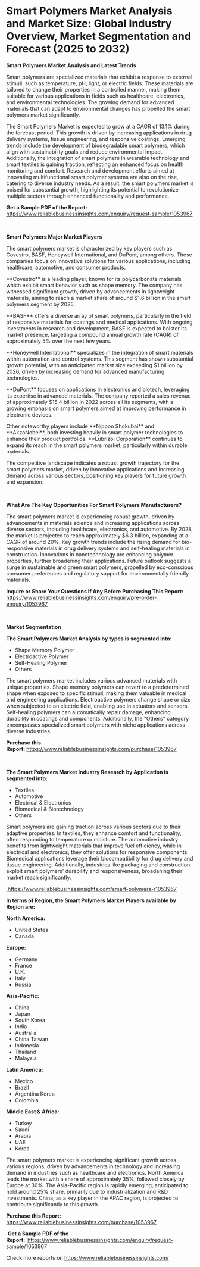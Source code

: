 <p><h1>Smart Polymers Market Analysis and Market Size: Global Industry Overview, Market Segmentation and Forecast (2025 to 2032)</h1></p><p><strong>Smart Polymers Market Analysis and Latest Trends</strong></p>
<p><p>Smart polymers are specialized materials that exhibit a response to external stimuli, such as temperature, pH, light, or electric fields. These materials are tailored to change their properties in a controlled manner, making them suitable for various applications in fields such as healthcare, electronics, and environmental technologies. The growing demand for advanced materials that can adapt to environmental changes has propelled the smart polymers market significantly.</p><p>The Smart Polymers Market is expected to grow at a CAGR of 13.1% during the forecast period. This growth is driven by increasing applications in drug delivery systems, tissue engineering, and responsive coatings. Emerging trends include the development of biodegradable smart polymers, which align with sustainability goals and reduce environmental impact. Additionally, the integration of smart polymers in wearable technology and smart textiles is gaining traction, reflecting an enhanced focus on health monitoring and comfort. Research and development efforts aimed at innovating multifunctional smart polymer systems are also on the rise, catering to diverse industry needs. As a result, the smart polymers market is poised for substantial growth, highlighting its potential to revolutionize multiple sectors through enhanced functionality and performance.</p></p>
<p><strong>Get a Sample PDF of the Report:&nbsp;</strong> <a href="https://www.reliablebusinessinsights.com/enquiry/request-sample/1053967?utm_campaign=3045&utm_medium=2&utm_source=Github&utm_content=ia&utm_term=31032025&utm_id=smart-polymers">https://www.reliablebusinessinsights.com/enquiry/request-sample/1053967</a></p>
<p>&nbsp;</p>
<p><strong>Smart Polymers Major Market Players</strong></p>
<p><p>The smart polymers market is characterized by key players such as Covestro, BASF, Honeywell International, and DuPont, among others. These companies focus on innovative solutions for various applications, including healthcare, automotive, and consumer products.</p><p>**Covestro** is a leading player, known for its polycarbonate materials which exhibit smart behavior such as shape memory. The company has witnessed significant growth, driven by advancements in lightweight materials, aiming to reach a market share of around $1.6 billion in the smart polymers segment by 2025.</p><p>**BASF** offers a diverse array of smart polymers, particularly in the field of responsive materials for coatings and medical applications. With ongoing investments in research and development, BASF is expected to bolster its market presence, targeting a compound annual growth rate (CAGR) of approximately 5% over the next few years.</p><p>**Honeywell International** specializes in the integration of smart materials within automation and control systems. This segment has shown substantial growth potential, with an anticipated market size exceeding $1 billion by 2026, driven by increasing demand for advanced manufacturing technologies.</p><p>**DuPont** focuses on applications in electronics and biotech, leveraging its expertise in advanced materials. The company reported a sales revenue of approximately $15.4 billion in 2022 across all its segments, with a growing emphasis on smart polymers aimed at improving performance in electronic devices.</p><p>Other noteworthy players include **Nippon Shokubai** and **AkzoNobel**, both investing heavily in smart polymer technologies to enhance their product portfolios. **Lubrizol Corporation** continues to expand its reach in the smart polymers market, particularly within durable materials.</p><p>The competitive landscape indicates a robust growth trajectory for the smart polymers market, driven by innovative applications and increasing demand across various sectors, positioning key players for future growth and expansion.</p></p>
<p>&nbsp;</p>
<p><strong>What Are The Key Opportunities For Smart Polymers Manufacturers?</strong></p>
<p><p>The smart polymers market is experiencing robust growth, driven by advancements in materials science and increasing applications across diverse sectors, including healthcare, electronics, and automotive. By 2028, the market is projected to reach approximately $6.3 billion, expanding at a CAGR of around 20%. Key growth trends include the rising demand for bio-responsive materials in drug delivery systems and self-healing materials in construction. Innovations in nanotechnology are enhancing polymer properties, further broadening their applications. Future outlook suggests a surge in sustainable and green smart polymers, propelled by eco-conscious consumer preferences and regulatory support for environmentally friendly materials.</p></p>
<p><strong>Inquire or Share Your Questions If Any Before Purchasing This Report:</strong> <a href="https://www.reliablebusinessinsights.com/enquiry/pre-order-enquiry/1053967?utm_campaign=3045&utm_medium=2&utm_source=Github&utm_content=ia&utm_term=31032025&utm_id=smart-polymers">https://www.reliablebusinessinsights.com/enquiry/pre-order-enquiry/1053967</a></p>
<p>&nbsp;</p>
<p><strong>Market Segmentation</strong></p>
<p><strong>The Smart Polymers Market Analysis by types is segmented into:</strong></p>
<p><ul><li>Shape Memory Polymer</li><li>Electroactive Polymer</li><li>Self-Healing Polymer</li><li>Others</li></ul></p>
<p><p>The smart polymers market includes various advanced materials with unique properties. Shape memory polymers can revert to a predetermined shape when exposed to specific stimuli, making them valuable in medical and engineering applications. Electroactive polymers change shape or size when subjected to an electric field, enabling use in actuators and sensors. Self-healing polymers can automatically repair damage, enhancing durability in coatings and components. Additionally, the "Others" category encompasses specialized smart polymers with niche applications across diverse industries.</p></p>
<p><strong>Purchase this Report:&nbsp;</strong><a href="https://www.reliablebusinessinsights.com/purchase/1053967?utm_campaign=3045&utm_medium=2&utm_source=Github&utm_content=ia&utm_term=31032025&utm_id=smart-polymers">https://www.reliablebusinessinsights.com/purchase/1053967</a></p>
<p>&nbsp;</p>
<p><strong>The Smart Polymers Market Industry Research by Application is segmented into:</strong></p>
<p><ul><li>Textiles</li><li>Automotive</li><li>Electrical & Electronics</li><li>Biomedical & Biotechnology</li><li>Others</li></ul></p>
<p><p>Smart polymers are gaining traction across various sectors due to their adaptive properties. In textiles, they enhance comfort and functionality, often responding to temperature or moisture. The automotive industry benefits from lightweight materials that improve fuel efficiency, while in electrical and electronics, they offer solutions for responsive components. Biomedical applications leverage their biocompatibility for drug delivery and tissue engineering. Additionally, industries like packaging and construction exploit smart polymers' durability and responsiveness, broadening their market reach significantly.</p></p>
<p><a href="https://www.reliablebusinessinsights.com/smart-polymers-r1053967?utm_campaign=3045&utm_medium=2&utm_source=Github&utm_content=ia&utm_term=31032025&utm_id=smart-polymers">&nbsp;https://www.reliablebusinessinsights.com/smart-polymers-r1053967</a></p>
<p><strong>In terms of Region, the Smart Polymers Market Players available by Region are:</strong></p>
<p>
    <p> <strong> North America: </strong>
        <ul>
            <li>United States</li>
            <li>Canada</li>
        </ul>
        </p> 
    <p> <strong> Europe: </strong>
        <ul>
            <li>Germany</li>
            <li>France</li>
            <li>U.K.</li>
            <li>Italy</li>
            <li>Russia</li>
        </ul>
        </p> 
    <p> <strong> Asia-Pacific: </strong>
        <ul>
            <li>China</li>
            <li>Japan</li>
            <li>South Korea</li>
            <li>India</li>
            <li>Australia</li>
            <li>China Taiwan</li>
            <li>Indonesia</li>
            <li>Thailand</li>
            <li>Malaysia</li>
        </ul>
        </p> 
    <p> <strong> Latin America: </strong>
        <ul>
            <li>Mexico</li>
            <li>Brazil</li>
            <li>Argentina Korea</li>
            <li>Colombia</li>
        </ul>
        </p> 
    <p> <strong> Middle East & Africa: </strong>
        <ul>
            <li>Turkey</li>
            <li>Saudi</li>
            <li>Arabia</li>
            <li>UAE</li>
            <li>Korea</li>
        </ul>
    </p>
    </p>
<p><p>The smart polymers market is experiencing significant growth across various regions, driven by advancements in technology and increasing demand in industries such as healthcare and electronics. North America leads the market with a share of approximately 35%, followed closely by Europe at 30%. The Asia-Pacific region is rapidly emerging, anticipated to hold around 25% share, primarily due to industrialization and R&D investments. China, as a key player in the APAC region, is projected to contribute significantly to this growth.</p></p>
<p><strong>Purchase this Report: </strong><a href="https://www.reliablebusinessinsights.com/purchase/1053967?utm_campaign=3045&utm_medium=2&utm_source=Github&utm_content=ia&utm_term=31032025&utm_id=smart-polymers">https://www.reliablebusinessinsights.com/purchase/1053967</a></p>
<p>&nbsp;<strong>Get a Sample PDF of the Report:&nbsp;&nbsp;</strong><a href="https://www.reliablebusinessinsights.com/enquiry/request-sample/1053967?utm_campaign=3045&utm_medium=2&utm_source=Github&utm_content=ia&utm_term=31032025&utm_id=smart-polymers">https://www.reliablebusinessinsights.com/enquiry/request-sample/1053967</a></p>
<p><strong></strong></p>
<p>Check more reports on <a href="https://www.reliablebusinessinsights.com/?utm_campaign=3045&utm_medium=2&utm_source=Github&utm_content=ia&utm_term=31032025&utm_id=smart-polymers">https://www.reliablebusinessinsights.com/</a></p>